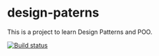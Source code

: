 # design-paterns
This is a project to learn Design Patterns and POO. 

[![Build status](https://ci.appveyor.com/api/projects/status/sy29el4cxp4ytb8g?svg=true)](https://ci.appveyor.com/project/RafaelBenetti/design-paterns)
